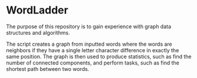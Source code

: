 # WordLadder
The purpose of this repository is to gain experience with graph data structures and algorithms. 

The script creates a graph from inputted words where the words are neighbors if they have a single letter character difference in exactly the same position. The graph is then used to produce statistics, such as find the number of connected components, and perform tasks, such as find the shortest path between two words.
